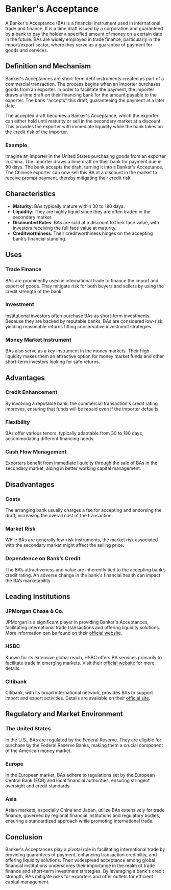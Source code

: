 # Banker's Acceptance

A Banker's Acceptance (BA) is a financial instrument used in international trade and finance. It is a time draft issued by a corporation and guaranteed by a bank to pay the holder a specified amount of money on a certain date in the future. BAs are widely employed in trade finance, particularly in the import/export sector, where they serve as a guarantee of payment for goods and services.

## Definition and Mechanism

Banker's Acceptances are short-term debt instruments created as part of a commercial transaction. The process begins when an importer purchases goods from an exporter. In order to facilitate the payment, the importer draws a time draft on their financing bank for the amount payable to the exporter. The bank “accepts” this draft, guaranteeing the payment at a later date. 

The accepted draft becomes a Banker's Acceptance, which the exporter can either hold until maturity or sell in the secondary market at a discount. This provides the exporter with immediate liquidity while the bank takes on the credit risk of the importer.

### Example

Imagine an importer in the United States purchasing goods from an exporter in China. The importer draws a time draft on their bank for payment due in 90 days. The bank accepts the draft, turning it into a Banker's Acceptance. The Chinese exporter can now sell this BA at a discount in the market to receive prompt payment, thereby mitigating their credit risk.

## Characteristics

- **Maturity**: BAs typically mature within 30 to 180 days.
- **Liquidity**: They are highly liquid since they are often traded in the secondary market.
- **Discounted Rates**: BAs are sold at a discount to their face value, with investors receiving the full face value at maturity.
- **Creditworthiness**: Their creditworthiness hinges on the accepting bank’s financial standing.

## Uses

### Trade Finance

BAs are prominently used in international trade to finance the import and export of goods. They mitigate risk for both buyers and sellers by using the credit strength of the bank.

### Investment

Institutional investors often purchase BAs as short-term investments. Because they are backed by reputable banks, BAs are considered low-risk, yielding reasonable returns fitting conservative investment strategies.

### Money Market Instrument

BAs also serve as a key instrument in the money markets. Their high liquidity makes them an attractive option for money market funds and other short-term investors looking for safe returns.

## Advantages

### Credit Enhancement

By involving a reputable bank, the commercial transaction's credit rating improves, ensuring that funds will be repaid even if the importer defaults.

### Flexibility

BAs offer various tenors, typically adaptable from 30 to 180 days, accommodating different financing needs.

### Cash Flow Management

Exporters benefit from immediate liquidity through the sale of BAs in the secondary market, aiding in better working capital management.

## Disadvantages

### Costs

The arranging bank usually charges a fee for accepting and endorsing the draft, increasing the overall cost of the transaction.

### Market Risk

While BAs are generally low-risk instruments, the market risk associated with the secondary market might affect the selling price.

### Dependence on Bank’s Credit

The BA’s attractiveness and value are inherently tied to the accepting bank’s credit rating. An adverse change in the bank's financial health can impact the BA’s marketability.

## Leading Institutions

### JPMorgan Chase & Co.

JPMorgan is a significant player in providing Banker's Acceptances, facilitating international trade transactions and offering liquidity solutions. More information can be found on their [official website](https://www.jpmorgan.com/).

### HSBC

Known for its extensive global reach, HSBC offers BA services primarily to facilitate trade in emerging markets. Visit their [official website](https://www.hsbc.com/) for more details.

### Citibank

Citibank, with its broad international network, provides BAs to support import and export activities. Details are available on their [official site](https://www.citigroup.com/).

## Regulatory and Market Environment

### The United States

In the U.S., BAs are regulated by the Federal Reserve. They are eligible for purchase by the Federal Reserve Banks, making them a crucial component of the American money market.

### Europe

In the European market, BAs adhere to regulations set by the European Central Bank (ECB) and local financial authorities, ensuring stringent oversight and credit standards.

### Asia

Asian markets, especially China and Japan, utilize BAs extensively for trade finance, governed by regional financial institutions and regulatory bodies, ensuring a standardized approach while promoting international trade.

## Conclusion

Banker's Acceptances play a pivotal role in facilitating international trade by providing guarantees of payment, enhancing transaction credibility, and offering liquidity solutions. Their widespread acceptance among global financial institutions underscores their importance in the realm of trade finance and short-term investment strategies. By leveraging a bank's credit strength, BAs mitigate risks for exporters and offer outlets for efficient capital management.
